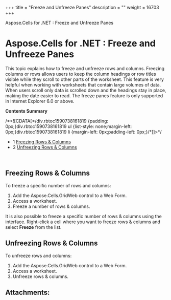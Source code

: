 +++
title = "Freeze and Unfreeze Panes" 
description = "" 
weight = 16703 
+++

Aspose.Cells for .NET : Freeze and Unfreeze Panes  

# Aspose.Cells for .NET : Freeze and Unfreeze Panes


This topic explains how to freeze and unfreeze rows and columns. Freezing columns or rows allows users to keep the column headings or row titles visible while they scroll to other parts of the worksheet. This feature is very helpful when working with worksheets that contain large volumes of data. When users scroll only data is scrolled down and the headings stay in place, making the date easier to read. The freeze panes feature is only supported in Internet Explorer 6.0 or above.

**Contents Summary**

/\*<!\[CDATA\[\*/div.rbtoc1590738161819 {padding: 0px;}div.rbtoc1590738161819 ul {list-style: none;margin-left: 0px;}div.rbtoc1590738161819 li {margin-left: 0px;padding-left: 0px;}/\*\]\]>\*/

*   1 [Freezing Rows & Columns](#FreezeandUnfreezePanes-FreezingRows&Columns)
*   2 [Unfreezing Rows & Columns](#FreezeandUnfreezePanes-UnfreezingRows&Columns)

 

## Freezing Rows & Columns

To freeze a specific number of rows and columns:

1.  Add the Aspose.Cells.GridWeb control to a Web Form.
2.  Access a worksheet.
3.  Freeze a number of rows & columns.

It is also possible to freeze a specific number of rows & columns using the interface. Right-click a cell where you want to freeze rows & columns and select **Freeze** from the list.

## Unfreezing Rows & Columns

To unfreeze rows and columns:

1.  Add the Aspose.Cells.GridWeb control to a Web Form.
2.  Access a worksheet.
3.  Unfreeze rows & columns.

## Attachments:


